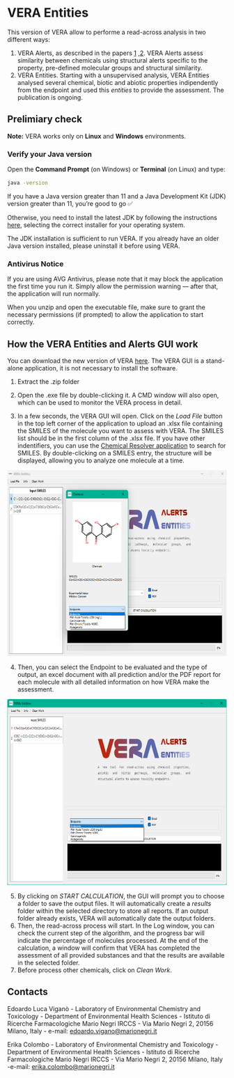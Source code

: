 # VERA Entities

This version of VERA allow to performe a read-across analysis in two different ways:
1. VERA Alerts, as described in the papers [1](https://doi.org/10.1016/j.chemosphere.2024.142232) ,[2](https://doi.org/10.3390/molecules27196605). VERA Alerts assess similarity between chemicals using structural alerts specific to the property, pre-defined molecular groups and structural similarity.
2. VERA Entities. Starting with a unsupervised analysis, VERA Entities analysed several chemical, biotic and abiotic properties indipendently from the endpoint and used this *entities* to provide the assessment. The publication is ongoing.


## Prelimiary check

**Note:** VERA works only on **Linux** and **Windows** environments.

### Verify your Java version

Open the **Command Prompt** (on Windows) or **Terminal** (on Linux) and type:

```bash
java -version
```

If you have a Java version greater than 11 and a Java Development Kit (JDK) version greater than 11, you’re good to go ✅

Otherwise, you need to install the latest JDK by following the instructions [here](https://www.oracle.com/java/technologies/downloads/?er=221886), selecting the correct installer for your operating system.

The JDK installation is sufficient to run VERA.
If you already have an older Java version installed, please uninstall it before using VERA.

### Antivirus Notice

If you are using AVG Antivirus, please note that it may block the application the first time you run it.
Simply allow the permission warning — after that, the application will run normally.

When you unzip and open the executable file, make sure to grant the necessary permissions (if prompted) to allow the application to start correctly.

## How the VERA Entities and Alerts GUI work

You can download the new version of VERA [here](https://edoardovigano.itch.io/virtual-extensive-read-across-vera-entities). The VERA GUI is a stand-alone application, it is not necessary to install the software.

1. Extract the .zip folder

2. Open the .exe file by double-clicking it. A CMD window will also open, which can be used to monitor the VERA process in detail.

3. In a few seconds, the VERA GUI will open. Click on the _Load File_ button in the top left corner of the application to upload an .xlsx file containing the SMILES of the molecule you want to assess with VERA. The SMILES list should be in the first column of the .xlsx file. If you have other indentifiers, you can use the [Chemical Resolver application](https://github.com/EdoardoVigano/Chemical-Resolver) to search for SMILES.
By double-clicking on a SMILES entry, the structure will be displayed, allowing you to analyze one molecule at a time.

<p align="center">
  <img width="622" height="427" src="IMG_VERA/Figure2.png">
</p>

4. Then, you can select the Endpoint to be evaluated and the type of output, an excel document with all prediction and/or the PDF report for each molecule with all detailed information on how VERA make the assessment.

<p align="center">
  <img width="622" height="427" src="IMG_VERA/Figure1.png">
</p>

5. By clicking on _START CALCULATION_, the GUI will prompt you to choose a folder to save the output files. It will automatically create a _results_ folder within the selected directory to store all reports. If an output folder already exists, VERA will automatically date the output folders.
6. Then, the read-across process will start. In the Log window, you can check the current step of the algorithm, and the progress bar will indicate the percentage of molecules processed. At the end of the calculation, a window will confirm that VERA has completed the assessment of all provided substances and that the results are available in the selected folder.
7. Before process other chemicals, click on _Clean Work_.

## Contacts

Edoardo Luca Viganò - Laboratory of Environmental Chemistry and Toxicology - Department of Environmental Health Sciences - Istituto di Ricerche Farmacologiche Mario Negri IRCCS - Via Mario Negri 2, 20156 Milano, Italy - e-mail: edoardo.vigano@marionegri.it

Erika Colombo - Laboratory of Environmental Chemistry and Toxicology - Department of Environmental Health Sciences - Istituto di Ricerche Farmacologiche Mario Negri IRCCS - Via Mario Negri 2, 20156 Milano, Italy -e-mail: erika.colombo@marionegri.it
